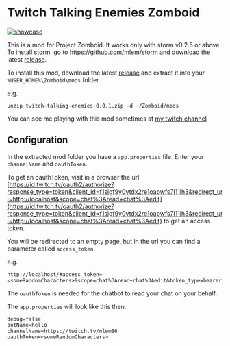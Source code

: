 # Twitch Talking Enemies Zomboid

[![showcase](https://github.com/mlem/twitch-talking-enemies-zomboid/raw/0d1b8698c5927dcccad8153c666fb1e109692014/twitch-talking-enemies-zomboid.gif)](https://www.twitch.tv/mlem86)

This is a mod for Project Zomboid. It works only with storm v0.2.5 or above.
To install storm, go to https://github.com/mlem/storm and download the latest [release](https://github.com/mlem/storm/releases).

To install this mod, download the latest [release](https://github.com/mlem/twitch-talking-enemies-zomboid/releases) and extract it into your `%USER_HOME%\Zomboid\mods` folder.


e.g. 
```
unzip twitch-talking-enemies-0.0.1.zip -d ~/Zomboid/mods
```

You can see me playing with this mod sometimes at [my twitch channel](https://www.twitch.tv/mlem86)

## Configuration

In the extracted mod folder you have a `app.properties` file.
Enter your `channelName` and `oauthToken`.

To get an oauthToken, visit in a browser the url [https://id.twitch.tv/oauth2/authorize?response_type=token&client_id=f1sjgf9y0ytdx2re1oapwfs7l11lh3&redirect_uri=http://localhost&scope=chat%3Aread+chat%3Aedit](https://id.twitch.tv/oauth2/authorize?response_type=token&client_id=f1sjgf9y0ytdx2re1oapwfs7l11lh3&redirect_uri=http://localhost&scope=chat%3Aread+chat%3Aedit) to get an access token.

You will be redirected to an empty page, but in the url you can find a parameter called `access_token`.

e.g. 
```
http://localhost/#access_token=<someRandomCharacters>&scope=chat%3Aread+chat%3Aedit&token_type=bearer
```

The `oauthToken` is needed for the chatbot to read your chat on your behalf.

The `app.properties` will look like this then.
```
debug=false
botName=hello
channelName=https://twitch.tv/mlem86
oauthToken=<someRandomCharacters>
```
